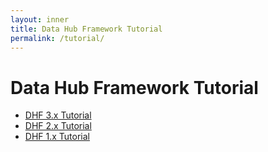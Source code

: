 ```yaml
---
layout: inner
title: Data Hub Framework Tutorial
permalink: /tutorial/
---
```


# Data Hub Framework Tutorial

- [DHF 3.x Tutorial]({{site.baseurl}}/tutorial/3x/)
- [DHF 2.x Tutorial]({{site.baseurl}}/tutorial/2x/)
- [DHF 1.x Tutorial]({{site.baseurl}}/tutorial/1x/)
